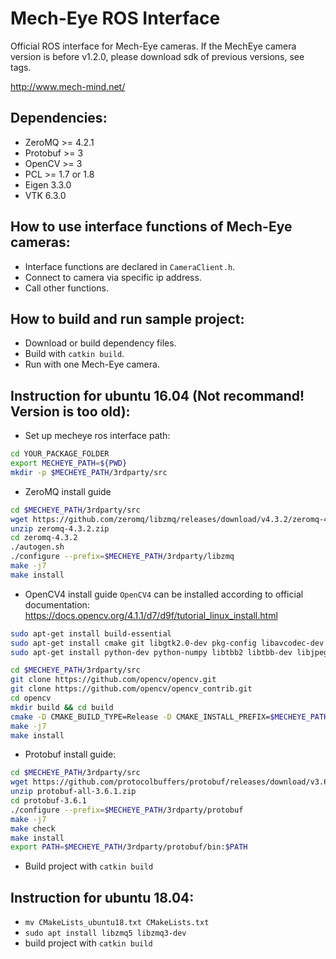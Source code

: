 Mech-Eye ROS Interface
====================
Official ROS interface for Mech-Eye cameras. If the MechEye camera version is before v1.2.0, please download sdk of previous versions, see tags.

<http://www.mech-mind.net/>

## Dependencies:
- ZeroMQ   >= 4.2.1
- Protobuf >= 3
- OpenCV   >= 3
- PCL 	   >= 1.7 or 1.8
- Eigen    3.3.0
- VTK      6.3.0

## How to use interface functions of Mech-Eye cameras:
- Interface functions are declared in ```CameraClient.h```.
- Connect to camera via specific ip address.
- Call other functions.


## How to build and run sample project:

- Download or build dependency files.
- Build with `catkin build`.
- Run with one Mech-Eye camera.

## Instruction for ubuntu 16.04 (Not recommand! Version is too old):
- Set up mecheye ros interface path:
```bash
cd YOUR_PACKAGE_FOLDER
export MECHEYE_PATH=${PWD}
mkdir -p $MECHEYE_PATH/3rdparty/src
```

- ZeroMQ install guide

```bash
cd $MECHEYE_PATH/3rdparty/src
wget https://github.com/zeromq/libzmq/releases/download/v4.3.2/zeromq-4.3.2.zip
unzip zeromq-4.3.2.zip
cd zeromq-4.3.2
./autogen.sh
./configure --prefix=$MECHEYE_PATH/3rdparty/libzmq
make -j7
make install
```

- OpenCV4 install guide
`OpenCV4` can be installed according to official documentation: https://docs.opencv.org/4.1.1/d7/d9f/tutorial_linux_install.html

```bash
sudo apt-get install build-essential
sudo apt-get install cmake git libgtk2.0-dev pkg-config libavcodec-dev libavformat-dev libswscale-dev
sudo apt-get install python-dev python-numpy libtbb2 libtbb-dev libjpeg-dev libpng-dev libtiff-dev libjasper-dev libdc1394-22-dev

cd $MECHEYE_PATH/3rdparty/src
git clone https://github.com/opencv/opencv.git
git clone https://github.com/opencv/opencv_contrib.git
cd opencv
mkdir build && cd build
cmake -D CMAKE_BUILD_TYPE=Release -D CMAKE_INSTALL_PREFIX=$MECHEYE_PATH/3rdparty/opencv4 ..
make -j7
make install
```

- Protobuf install guide:

```bash
cd $MECHEYE_PATH/3rdparty/src
wget https://github.com/protocolbuffers/protobuf/releases/download/v3.6.1/protobuf-all-3.6.1.zip
unzip protobuf-all-3.6.1.zip
cd protobuf-3.6.1
./configure --prefix=$MECHEYE_PATH/3rdparty/protobuf
make -j7
make check
make install
export PATH=$MECHEYE_PATH/3rdparty/protobuf/bin:$PATH
```

- Build project with `catkin build`
## Instruction for ubuntu 18.04:
- `mv CMakeLists_ubuntu18.txt CMakeLists.txt`
- `sudo apt install libzmq5 libzmq3-dev`
- build project with `catkin build`
